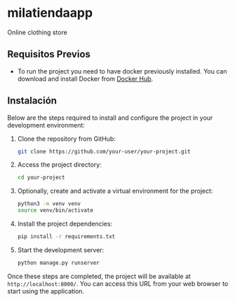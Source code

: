 # milatiendaapp
Online clothing store

## Requisitos Previos

- To run the project you need to have docker previously installed. You can download and install Docker from [Docker Hub](https://hub.docker.com/).

## Instalación

Below are the steps required to install and configure the project in your development environment:

1. Clone the repository from GitHub:

    ```bash
    git clone https://github.com/your-user/your-project.git
    ```

2. Access the project directory:

    ```bash
    cd your-project
    ```

3. Optionally, create and activate a virtual environment for the project:

    ```bash
    python3 -m venv venv
    source venv/bin/activate
    ```

4. Install the project dependencies:

    ```bash
    pip install -r requirements.txt
    ```

5. Start the development server:

    ```bash
    python manage.py runserver
    ```

Once these steps are completed, the project will be available at `http://localhost:8000/`. You can access this URL from your web browser to start using the application.

